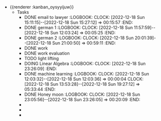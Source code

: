 - {{renderer :kanban_oysyyijuw}}
	- Tasks
		- DONE  email to lawyer
		  :LOGBOOK:
		  CLOCK: [2022-12-18 Sun 15:11:15]--[2022-12-18 Sun 15:27:12] =>  00:15:57
		  :END:
		- DONE german 1
		  :LOGBOOK:
		  CLOCK: [2022-12-18 Sun 11:57:59]--[2022-12-18 Sun 12:03:24] =>  00:05:25
		  :END:
		- DONE german 2
		  :LOGBOOK:
		  CLOCK: [2022-12-18 Sun 20:01:39]--[2022-12-18 Sun 21:00:50] =>  00:59:11
		  :END:
		- DONE work
		- DONE work evaluation
		- TODO light lifting
		- DOING Linear Algebra
		  :LOGBOOK:
		  CLOCK: [2022-12-18 Sun 23:26:09]
		  :END:
		- DONE machine learning
		  :LOGBOOK:
		  CLOCK: [2022-12-18 Sun 12:03:32]--[2022-12-18 Sun 12:03:36] =>  00:00:04
		  CLOCK: [2022-12-18 Sun 13:53:28]--[2022-12-18 Sun 19:27:12] =>  05:33:44
		  :END:
		- DONE  Honey moon
		  :LOGBOOK:
		  CLOCK: [2022-12-18 Sun 23:05:56]--[2022-12-18 Sun 23:26:05] =>  00:20:09
		  :END:
		-
		-
		-